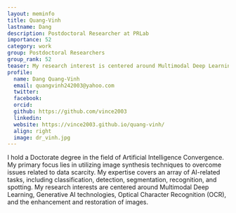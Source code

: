 ```yaml
---
layout: meminfo
title: Quang-Vinh
lastname: Dang
description: Postdoctoral Researcher at PRLab
importance: 52
category: work
group: Postdoctoral Researchers
group_rank: 52
teaser: My research interest is centered around Multimodal Deep Learning, Generative AI technologies, Optical Character Recognition (OCR), and the enhancement and restoration of images...
profile:
  name: Dang Quang-Vinh
  email: quangvinh242003@yahoo.com
  twitter: 
  facebook:
  orcid: 
  github: https://github.com/vince2003
  linkedin:
  website: https://vince2003.github.io/quang-vinh/
  align: right
  image: dr_vinh.jpg
---
```


I hold a Doctorate degree in the field of Artificial Intelligence Convergence. My primary focus lies in utilizing image synthesis techniques to overcome issues related to data scarcity. 
My expertise covers an array of AI-related tasks, including classification, detection, segmentation, recognition, and spotting. 
My research interests are centered around Multimodal Deep Learning, Generative AI technologies, Optical Character Recognition (OCR), and the enhancement and restoration of images.

<!--stackedit_data:
eyJoaXN0b3J5IjpbLTE5ODQzNzU4NzhdfQ==
-->

